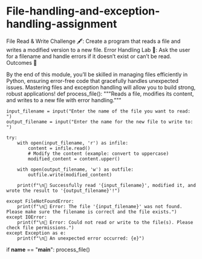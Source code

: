 # File-handling-and-exception-handling-assignment
File Read & Write Challenge 🖋️: Create a program that reads a file and writes a modified version to a new file.
Error Handling Lab 🧪: Ask the user for a filename and handle errors if it doesn’t exist or can’t be read.
Outcomes 🎉

By the end of this module, you’ll be skilled in managing files efficiently in Python, ensuring error-free code that gracefully handles unexpected issues. Mastering files and exception handling will allow you to build strong, robust applications!
def process_file():
    """Reads a file, modifies its content, and writes to a new file with error handling."""

    input_filename = input("Enter the name of the file you want to read: ")
    output_filename = input("Enter the name for the new file to write to: ")

    try:
        with open(input_filename, 'r') as infile:
            content = infile.read()
            # Modify the content (example: convert to uppercase)
            modified_content = content.upper()

        with open(output_filename, 'w') as outfile:
            outfile.write(modified_content)

        print(f"\n🎉 Successfully read '{input_filename}', modified it, and wrote the result to '{output_filename}'!")

    except FileNotFoundError:
        print(f"\n🧪 Error: The file '{input_filename}' was not found. Please make sure the filename is correct and the file exists.")
    except IOError:
        print(f"\n🧪 Error: Could not read or write to the file(s). Please check file permissions.")
    except Exception as e:
        print(f"\n🧪 An unexpected error occurred: {e}")

if __name__ == "__main__":
    process_file()
